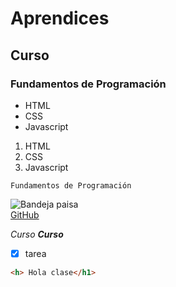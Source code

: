 # Aprendices
## Curso
### Fundamentos de Programación

- HTML
- CSS
- Javascript

1. HTML
2. CSS
3. Javascript

~~~
Fundamentos de Programación
~~~

![Bandeja paisa](https://cdn.colombia.com/gastronomia/2011/08/02/bandeja-paisa-1616.webp)<br>
[GitHub](https://github.com/)

*Curso*
***Curso***

 - [x] tarea

```html
<h> Hola clase</h1>
  ```
